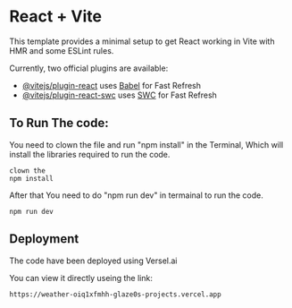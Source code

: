 # React + Vite

This template provides a minimal setup to get React working in Vite with HMR and some ESLint rules.

Currently, two official plugins are available:

- [@vitejs/plugin-react](https://github.com/vitejs/vite-plugin-react/blob/main/packages/plugin-react/README.md) uses [Babel](https://babeljs.io/) for Fast Refresh
- [@vitejs/plugin-react-swc](https://github.com/vitejs/vite-plugin-react-swc) uses [SWC](https://swc.rs/) for Fast Refresh


## To Run The code:

You need to clown the file and run "npm install" in the Terminal, Which will install the libraries required to run the code.

```
clown the
npm install
```

After that You need to do "npm run dev" in termainal to run the code.
```
npm run dev
```


## Deployment

The code have been deployed using Versel.ai

You can view it directly useing the link:
```
https://weather-oiq1xfmhh-glaze0s-projects.vercel.app 
```
